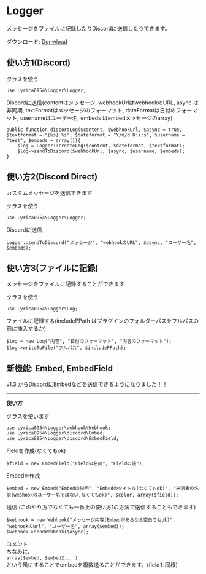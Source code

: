 # Logger
メッセージをファイルに記録したりDiscordに送信したりできます。

ダウンロード: [Donwload](https://github.com/SkyLake-git/Logger/releases/tag/1.3)


## 使い方1(Discord)

クラスを使う
```
use Lyrica0954\Logger\Logger;
```

Discordに送信(contentはメッセージ, webhookUrlはwebhookのURL, async は非同期, textFormatはメッセージのフォーマット, dateFormatは日付のフォーマット, usernameはユーザー名, embeds はembedメッセージのarray)
```
public function discordLog($content, $webhookUrl, $async = true, $textformat = "[%s] %s", $dateformat = "Y/m/d H:i:s", $username = "test", $embeds = array()){
    $log = Logger::createLog($content, $dateformat, $textformat);
    $log->sendToDiscord($webhookUrl, $async, $username, $embeds);
}
```

## 使い方2(Discord Direct)
カスタムメッセージを送信できます

クラスを使う
```
use Lyrica0954\Logger\Logger;
```

Discordに送信
```
Logger::sendToDiscord("メッセージ", "webhookのURL", $async, "ユーザー名", $embeds);
```



## 使い方3(ファイルに記録)
メッセージをファイルに記録することができます

クラスを使う
```
use Lyrica0954\Logger\Log;
```

ファイルに記録する(includePPath はプラグインのフォルダーパスをフルパスの前に挿入するか)
```
$log = new Log("内容", "日付のフォーマット", "内容のフォーマット");
$log->writeToFile("フルパス", $includePPath);
```


## 新機能: Embed, EmbedField
v1.3 からDiscordにEmbedなどを送信できるようになりました！！

***

**使い方** 

クラスを使います
```
use Lyrica0954\Logger\webhook\Webhook;
use Lyrica0954\Logger\discord\Embed;
use Lyrica0954\Logger\discord\EmbedField;
```

Fieldを作成(なくてもok)
```
$field = new EmbedField("Fieldの名前", "Fieldの値");
```

Embedを作成
```
$embed = new Embed("Embedの説明", "Embedのタイトル(なくてもok)", "送信者の名前(webhookのユーザー名ではない,なくてもok)", $color, array($field));
```

送信 (このやり方でなくても一番上の使い方1の方法で送信することもできます)
```
$webhook = new Webhook("メッセージ内容(Embedがあるなら空白でもok)", "webhookのurl", "ユーザー名", array($embed));
$webhook->sendWebhook($async);
```

コメント  
ちなみに、  
`array($embed, $embed2... )`  
という風にすることでembedを複数送ることができます。(fieldも同様)

